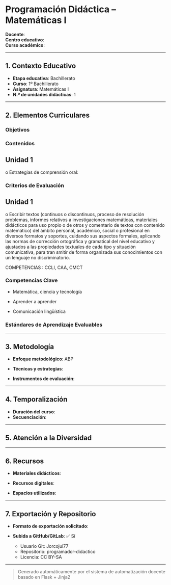 # Programación Didáctica – Matemáticas I

**Docente**:   
**Centro educativo**:   
**Curso académico**:   

---

## 1. Contexto Educativo

- **Etapa educativa**: Bachillerato
- **Curso**: 1º Bachillerato
- **Asignatura**: Matemáticas I
- **N.º de unidades didácticas**: 1

---

## 2. Elementos Curriculares

### Objetivos


### Contenidos
## Unidad 1
o Estrategias de comprensión oral:

### Criterios de Evaluación
## Unidad 1
o Escribir textos (continuos o discontinuos, proceso de resolución problemas, 
informes relativos a investigaciones matemáticas, materiales didácticos para uso 
propio o de otros y comentario de textos con contenido matemático) del ámbito 
personal, académico, social o profesional en diversos formatos y soportes, 
cuidando sus aspectos formales, aplicando las normas de corrección ortográfica 
y gramatical del nivel educativo  y ajustados a las propiedades textuales de cada 
tipo y  situación comunicativa, para tran smitir de forma organizada sus 
conocimientos con un lenguaje no discriminatorio.  
 
COMPETENCIAS : CCLI, CAA, CMCT

### Competencias Clave


- Matemática, ciencia y tecnología

- Aprender a aprender

- Comunicación lingüística



### Estándares de Aprendizaje Evaluables


---

## 3. Metodología

- **Enfoque metodológico**: ABP
- **Técnicas y estrategias**:  
  
- **Instrumentos de evaluación**: 

---

## 4. Temporalización

- **Duración del curso**: 
- **Secuenciación**:  
  

---

## 5. Atención a la Diversidad



---

## 6. Recursos

- **Materiales didácticos**:  
  
- **Recursos digitales**:  
  
- **Espacios utilizados**: 

---

## 7. Exportación y Repositorio

- **Formato de exportación solicitado**: 
- **Subida a GitHub/GitLab**: ✅ Sí

  - Usuario Git: Jorcojul77
  - Repositorio: programador-didactico
  - Licencia: CC BY-SA


---

> Generado automáticamente por el sistema de automatización docente basado en Flask + Jinja2